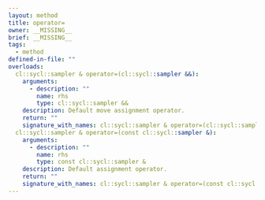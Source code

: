 ```yaml
---
layout: method
title: operator=
owner: __MISSING__
brief: __MISSING__
tags:
  - method
defined-in-file: ""
overloads:
  cl::sycl::sampler & operator=(cl::sycl::sampler &&):
    arguments:
      - description: ""
        name: rhs
        type: cl::sycl::sampler &&
    description: Default move assignment operator.
    return: ""
    signature_with_names: cl::sycl::sampler & operator=(cl::sycl::sampler && rhs)
  cl::sycl::sampler & operator=(const cl::sycl::sampler &):
    arguments:
      - description: ""
        name: rhs
        type: const cl::sycl::sampler &
    description: Default assignment operator.
    return: ""
    signature_with_names: cl::sycl::sampler & operator=(const cl::sycl::sampler & rhs)
---
```

